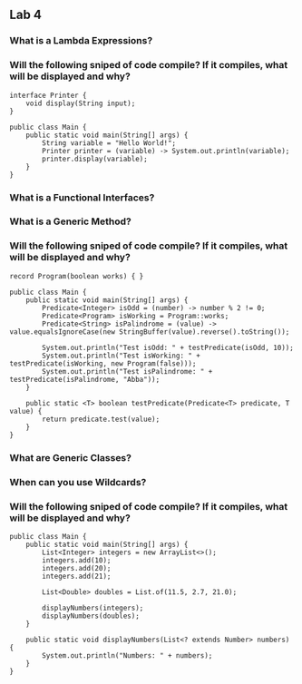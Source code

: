 ## Lab 4

### What is a Lambda Expressions?

### Will the following sniped of code compile? If it compiles, what will be displayed and why?
```
interface Printer {
    void display(String input);
}

public class Main {
    public static void main(String[] args) {
        String variable = "Hello World!";
        Printer printer = (variable) -> System.out.println(variable);
        printer.display(variable);
    }
}
```

### What is a Functional Interfaces?

### What is a Generic Method?

### Will the following sniped of code compile? If it compiles, what will be displayed and why?
```
record Program(boolean works) { }

public class Main {
    public static void main(String[] args) {
        Predicate<Integer> isOdd = (number) -> number % 2 != 0;
        Predicate<Program> isWorking = Program::works;
        Predicate<String> isPalindrome = (value) -> value.equalsIgnoreCase(new StringBuffer(value).reverse().toString());

        System.out.println("Test isOdd: " + testPredicate(isOdd, 10));
        System.out.println("Test isWorking: " + testPredicate(isWorking, new Program(false)));
        System.out.println("Test isPalindrome: " + testPredicate(isPalindrome, "Abba"));
    }

    public static <T> boolean testPredicate(Predicate<T> predicate, T value) {
        return predicate.test(value);
    }
}
```

### What are Generic Classes?

### When can you use Wildcards?

### Will the following sniped of code compile? If it compiles, what will be displayed and why?
```
public class Main {
    public static void main(String[] args) {
        List<Integer> integers = new ArrayList<>();
        integers.add(10);
        integers.add(20);
        integers.add(21);

        List<Double> doubles = List.of(11.5, 2.7, 21.0);
        
        displayNumbers(integers);
        displayNumbers(doubles);
    }

    public static void displayNumbers(List<? extends Number> numbers) {
        System.out.println("Numbers: " + numbers);
    }
}
```
